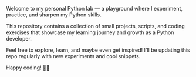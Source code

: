 Welcome to my personal Python lab — a playground where I experiment, practice, and sharpen my Python skills.

This repository contains a collection of small projects, scripts, and coding exercises that showcase my learning journey and growth as a Python developer.

Feel free to explore, learn, and maybe even get inspired! I'll be updating this repo regularly with new experiments and cool snippets.

Happy coding! 🚀🐍
